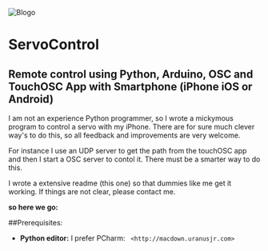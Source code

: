  
![Blogo](images/LOGOs.png)

# ServoControl
## Remote control using Python, Arduino, OSC and TouchOSC App with Smartphone (iPhone iOS or Android)

I am not an experience Python programmer, so I wrote a mickymous program to control a servo with my iPhone.
There are for sure much clever way's to do this, so all feedback and improvements are very welcome.

 
For instance I use an UDP server to get the path from the touchOSC app and then I start a OSC server to contol it. There must be a smarter way to do this.

I wrote a extensive readme (this one) so that dummies like me get it working. If things are not clear, please contact me.

**so here we go:**

##Prerequisites:

* **Python editor:** I prefer PCharm: ` <http://macdown.uranusjr.com>`  
